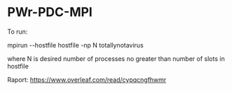 # PWr-PDC-MPI

To run:

mpirun --hostfile hostfile -np N totallynotavirus

where N is desired number of processes no greater than number of slots in hostfile

Raport: https://www.overleaf.com/read/cypqcngfhwmr
